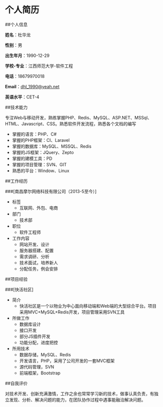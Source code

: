﻿个人简历
=====

##个人信息

**姓名**：杜华龙

**性别**：男

**出生年月**：1990-12-29

**学校-专业**：江西师范大学-软件工程

**电话**：18679970018

**Email**：dhl_1990@yeah.net

**英语水平**：CET-4

##技术能力

专注Web与移动开发，熟练掌握PHP、Redis、MySQL、ASP.NET、MSSql、HTML、Javascript、CSS。熟悉软件开发流程，熟悉各个文档的编写

* 掌握的语言：PHP、C#
* 掌握的PHP框架：CI、Laravel
* 掌握的数据库：MySQL、MSSQL、Redis
* 掌握的JS框架：JQuery、Zepto
* 掌握的建模工具：PD
* 掌握的项目管理：SVN、GIT
* 熟悉的平台：Window、Linux

##工作经历

###[南昌摩尔网络科技有限公司（2013-5至今）]
- 标签
  + 互联网、外包、电商
- 部门
  + 技术部
- 职位
  + 软件工程师
- 工作内容
  + 网站开发、设计
  + 服务器搭建、配置
  + 需求调研、分析
  + 技术面试，培养新人
  + 分配任务，例会安排

##项目经验

###[快活社区]
- 简介
  + 快活社区是一个以物业为中心面向移动端和Web端的大型综合平台。项目采用MVC+MySQL+Redis开发，项目管理采用SVN工具
- 所做工作
  + 数据库设计
  + 接口开发
  + 部分JS插件开发
  + 功能分配，进度把控
- 所用技术
  + 数据存储，MySQL、Redis
  + 开发语言，PHP，采用了公司开发的一套MVC框架
  + 源代码管理，SVN
  + 前端框架，Bootstrap

##自我评价

对技术开发、创新充满激情，工作之余也常常学习新的技术，做事认真负责，有独立发现、分析、解决问题的能力，在团队协作过程中遇事能融洽解决问题。